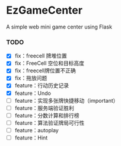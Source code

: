 # EzGameCenter

A simple web mini game center using Flask


### TODO

* [X] fix：freecell 牌堆位置
* [X] fix：FreeCell 空位和目标高度
* [X] fix：freecell牌位置不正确
* [X] fix：拖放问题
* [X] feature：行动历史记录
* [X] feature：Undo
* [ ] feature：实现多张牌快捷移动（important）
* [ ] feature：服务端验证胜利
* [ ] feature：分数计算和排行榜
* [ ] feature：算法验证牌局可行性
* [ ] feature：autoplay
* [ ] feature：Hint
